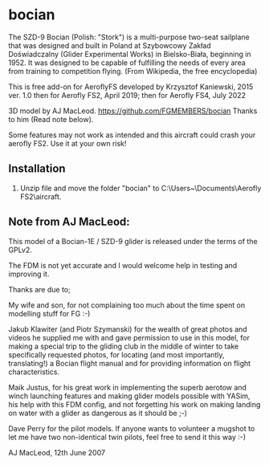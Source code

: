 # bocian
The SZD-9 Bocian (Polish: "Stork") is a multi-purpose two-seat sailplane that was designed and built in Poland at Szybowcowy Zakład Doświadczalny (Glider Experimental Works) in Bielsko-Biała, beginning in 1952. It was designed to be capable of fulfilling the needs of every area from training to competition flying. (From Wikipedia, the free encyclopedia)

This is free add-on for AeroflyFS developed by Krzysztof Kaniewski, 2015 ver. 1.0
then for Aerofly FS2, April 2019; then for Aerofly FS4, July 2022

3D model by AJ MacLeod. https://github.com/FGMEMBERS/bocian 
Thanks to him (Read note below).

Some features may not work as intended and this aircraft could crash your aerofly FS2.
Use it at your own risk!

Installation
------------

1. Unzip file and move the folder "bocian" to C:\Users\~\Documents\Aerofly FS2\aircraft.

Note from AJ MacLeod:
---------------------
This model of a Bocian-1E / SZD-9 glider is released under the terms of the
GPLv2.

The FDM is not yet accurate and I would welcome help in testing and improving
it.

Thanks are due to;

My wife and son, for not complaining too much about the time spent on modelling
stuff for FG :-)

Jakub Klawiter (and Piotr Szymanski) for the wealth of great photos and videos
he supplied me with and gave permission to use in this model, for making a
special trip to the gliding club in the middle of winter to take specifically
requested photos, for locating (and most importantly, translating!) a Bocian flight
manual and for providing information on flight characteristics.

Maik Justus, for his great work in implementing the superb aerotow and winch
launching features and making glider models possible with YASim, his help with
this FDM config, and not forgetting his work on making landing on water with a
glider as dangerous as it should be ;-)

Dave Perry for the pilot models.  If anyone wants to volunteer a mugshot to
let me have two non-identical twin pilots, feel free to send it this way :-)

AJ MacLeod, 12th June 2007
